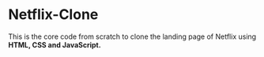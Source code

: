 # Netflix-Clone
This is the core code from scratch to clone the landing page of Netflix using **HTML, CSS and JavaScript.**